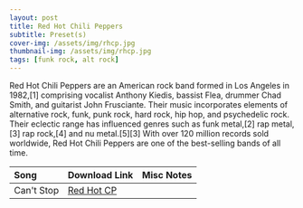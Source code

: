```yaml
---
layout: post
title: Red Hot Chili Peppers
subtitle: Preset(s)
cover-img: /assets/img/rhcp.jpg
thumbnail-img: /assets/img/rhcp.jpg
tags: [funk rock, alt rock]
---
```


Red Hot Chili Peppers are an American rock band formed in Los Angeles in 1982,[1] comprising vocalist Anthony Kiedis, bassist Flea, drummer Chad Smith, and guitarist John Frusciante. Their music incorporates elements of alternative rock, funk, punk rock, hard rock, hip hop, and psychedelic rock. Their eclectic range has influenced genres such as funk metal,[2] rap metal,[3] rap rock,[4] and nu metal.[5][3] With over 120 million records sold worldwide, Red Hot Chili Peppers are one of the best-selling bands of all time.

| Song | Download Link | Misc Notes |
| :------ |:--- |:--- |
| Can't Stop | <a href="https://github.com/JonathanHagen/jonathanhagen.github.io/blob/ac13c4586c25d1191dbfaa9e5593e54dea74524c/presets/Red%20Hot%20CP.prst?raw=true" target="_blank" class="button">Red Hot CP</a> |  |
